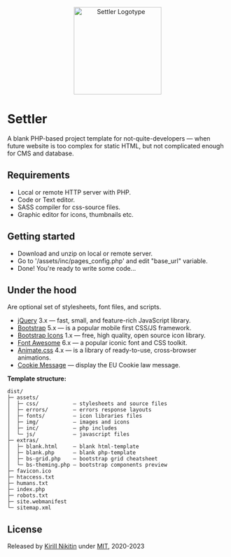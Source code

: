 <p align="center">
  <a href="https://kiriniy.github.io/settler/">
    <picture>
      <source media="(prefers-color-scheme: dark)" srcset="https://kiriniy.github.io/settler/assets/img/settler-repo-logo_darkmode.png">
      <source media="(prefers-color-scheme: light)" srcset="https://kiriniy.github.io/settler/assets/img/settler-repo-logo.png">
      <img src="https://kiriniy.github.io/settler/assets/img/settler-repo-logo.png" alt="Settler Logotype" width="200" height="200">
    </picture>
  </a>
</p>

# Settler

A blank PHP-based project template for not-quite-developers — when future website is too complex for static HTML, but not complicated enough for CMS and database.

## Requirements
 - Local or remote HTTP server with PHP.
 - Code or Text editor.
 - SASS compiler for css-source files.
 - Graphic editor for icons, thumbnails etc.

## Getting started
 - Download and unzip on local or remote server.
 - Go to '/assets/inc/pages_config.php' and edit "base_url" variable.
 - Done! You're ready to write some code...

## Under the hood

Are optional set of stylesheets, font files, and scripts.

  - [jQuery](https://jquery.com) 3.x — fast, small, and feature-rich JavaScript library.
  - [Bootstrap](https://getbootstrap.com) 5.x — is a popular mobile first CSS/JS framework.
  - [Bootstrap Icons](https://icons.getbootstrap.com) 1.x — free, high quality, open source icon library.
  - [Font Awesome](https://fontawesome.com/) 6.x — a popular iconic font and CSS toolkit.
  - [Animate.css](https://animate.style) 4.x — is a library of ready-to-use, cross-browser animations.
  - [Cookie Message](https://github.com/studio24/cookie-message/) — display the EU Cookie law message.

**Template structure:**

  ```text
dist/
├─ assets/
│  ├─ css/           — stylesheets and source files
│  ├─ errors/        — errors response layouts 
│  ├─ fonts/         — icon libraries files 
│  ├─ img/           — images and icons
│  ├─ inc/           — php includes
│  └─ js/            — javascript files
├─ extras/
│  ├─ blank.html     — blank html-template
│  ├─ blank.php      — blank php-template
│  ├─ bs-grid.php    — bootstrap grid cheatsheet
│  └─ bs-theming.php – bootstrap components preview
├─ favicon.ico
├─ htaccess.txt
├─ humans.txt
├─ index.php
├─ robots.txt
├─ site.webmanifest
└─ sitemap.xml
  ```

## License

Released by [Kirill Nikitin](https://github.com/Kiriniy) under [MIT](https://github.com/kiriniy/settler/blob/master/LICENSE), 2020-2023